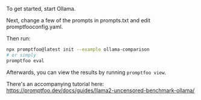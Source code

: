 To get started, start Ollama.

Next, change a few of the prompts in prompts.txt and edit promptfooconfig.yaml.

Then run:

```bash
npx promptfoo@latest init --example ollama-comparison
# or simply
promptfoo eval
```

Afterwards, you can view the results by running `promptfoo view`.

There's an accompanying tutorial here: https://promptfoo.dev/docs/guides/llama2-uncensored-benchmark-ollama/
